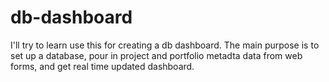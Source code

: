 # db-dashboard
I'll try to learn use this for creating a db dashboard.
The main purpose is to set up a database, pour in project and portfolio metadta data from web forms, and get real time updated dashboard. 
